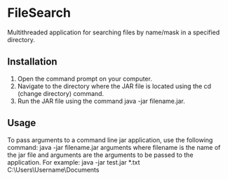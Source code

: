 # FileSearch
Multithreaded application for searching files by name/mask in a specified directory.
## Installation
1. Open the command prompt on your computer.
2. Navigate to the directory where the JAR file is located using the cd (change directory) command.
3. Run the JAR file using the command java -jar filename.jar.
## Usage
To pass arguments to a command line jar application, use the following command:
java -jar filename.jar arguments
where filename is the name of the jar file and arguments are the arguments to be passed to the application. For example:
java -jar test.jar *.txt C:\Users\Username\Documents
